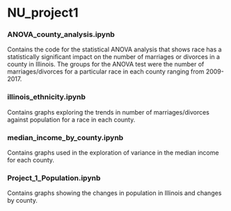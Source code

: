 # NU_project1

### ANOVA_county_analysis.ipynb
Contains the code for the statistical ANOVA analysis that shows race has a statistically significant impact on the number of marriages or divorces in a county in Illinois. The groups for the ANOVA test were the number of marriages/divorces for a particular race in each county ranging from 2009-2017.

### illinois_ethnicity.ipynb
Contains graphs exploring the trends in number of marriages/divorces against population for a race in each county.

### median_income_by_county.ipynb
Contains graphs used in the exploration of variance in the median income for each county.

### Project_1_Population.ipynb
Contains graphs showing the changes in population in Illinois and changes by county.
